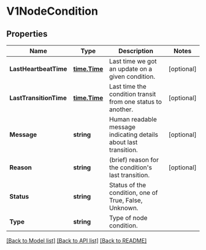 # V1NodeCondition

## Properties
Name | Type | Description | Notes
------------ | ------------- | ------------- | -------------
**LastHeartbeatTime** | [**time.Time**](time.Time.md) | Last time we got an update on a given condition. | [optional] 
**LastTransitionTime** | [**time.Time**](time.Time.md) | Last time the condition transit from one status to another. | [optional] 
**Message** | **string** | Human readable message indicating details about last transition. | [optional] 
**Reason** | **string** | (brief) reason for the condition&#39;s last transition. | [optional] 
**Status** | **string** | Status of the condition, one of True, False, Unknown. | 
**Type** | **string** | Type of node condition. | 

[[Back to Model list]](../README.md#documentation-for-models) [[Back to API list]](../README.md#documentation-for-api-endpoints) [[Back to README]](../README.md)



